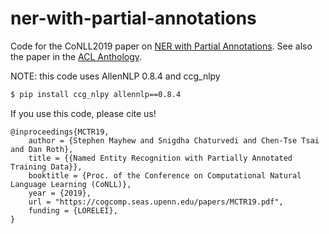 # ner-with-partial-annotations
Code for the CoNLL2019 paper on [NER with Partial Annotations](https://cogcomp.seas.upenn.edu/papers/MCTR19.pdf). See also the paper in the [ACL Anthology](https://www.aclweb.org/anthology/K19-1060/).

NOTE: this code uses AllenNLP 0.8.4 and ccg_nlpy

```bash
$ pip install ccg_nlpy allennlp==0.8.4
```

If you use this code, please cite us!

```
@inproceedings{MCTR19,
    author = {Stephen Mayhew and Snigdha Chaturvedi and Chen-Tse Tsai and Dan Roth},
    title = {{Named Entity Recognition with Partially Annotated Training Data}},
    booktitle = {Proc. of the Conference on Computational Natural Language Learning (CoNLL)},
    year = {2019},
    url = "https://cogcomp.seas.upenn.edu/papers/MCTR19.pdf",
    funding = {LORELEI},
}
```
